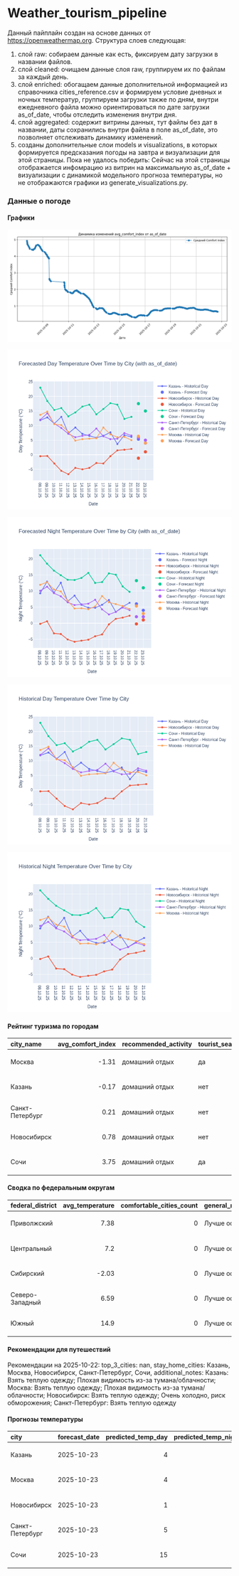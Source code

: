 # Weather_tourism_pipeline
Данный пайплайн создан на основе данных от https://openweathermap.org.
Структура слоев следующая:
  1) слой raw: 
  собираем данные как есть, фиксируем дату загрузки в названии файлов.
  2) слой cleaned:
  очищаем данные слоя raw, группируем их по файлам за каждый день.
  3) слой enriched:
  обогащаем данные дополнительной информацией из справочника cities_reference.csv и формируем условие дневных и ночных температур,
  группируем загрузки также по дням, внутри ежедневного файла можно ориентироваться по дате загрузки as_of_date, чтобы отследить изменения внутри дня.
  4) слой aggregated:
   содержит витрины данных, тут файлы без дат в названии, даты сохранились внутри файла в поле as_of_date, это позволняет отслеживать динамику изменений.
  6) созданы дополнительные слои models и visualizations, в которых формируется предсказания погоды на завтра и визуализации для этой страницы.
  Пока не удалось победить: Сейчас на этой страницы отображается инфомрацию из витрин на максимальную as_of_date + визуализации с динамикой модельного прогноза температуры, 
  но не отображаются графики из generate_visualizations.py.
<!-- WEATHER DATA START -->
### Данные о погоде

#### Графики
![Comfort Index Trend](data/visualizations/comfort_index_trend.png)

![Forecasted Day Temperature](data/visualizations/forecasted_day_temperature.png)

![Forecasted Night Temperature](data/visualizations/forecasted_night_temperature.png)

![Historical Day Temperature](data/visualizations/historical_day_temperature.png)

![Historical Night Temperature](data/visualizations/historical_night_temperature.png)

#### Рейтинг туризма по городам
| city_name       |   avg_comfort_index | recommended_activity   | tourist_season_match   | tourism_season   | tour_recommendation       | as_of_date          |
|:----------------|--------------------:|:-----------------------|:-----------------------|:-----------------|:--------------------------|:--------------------|
| Москва          |               -1.31 | домашний отдых         | да                     | Круглогодично    | домашний отдых в сезон    | 2025-10-22 16:31:00 |
| Казань          |               -0.17 | домашний отдых         | нет                    | Май-Сентябрь     | домашний отдых вне сезона | 2025-10-22 16:31:00 |
| Санкт-Петербург |                0.21 | домашний отдых         | нет                    | Май-Сентябрь     | домашний отдых вне сезона | 2025-10-22 16:31:00 |
| Новосибирск     |                0.78 | домашний отдых         | нет                    | Июнь-Август      | домашний отдых вне сезона | 2025-10-22 16:31:00 |
| Сочи            |                3.75 | домашний отдых         | да                     | Май-Октябрь      | домашний отдых в сезон    | 2025-10-22 16:31:00 |

#### Сводка по федеральным округам
| federal_district   |   avg_temperature |   comfortable_cities_count | general_recommendation   | as_of_date          |
|:-------------------|------------------:|---------------------------:|:-------------------------|:--------------------|
| Приволжский        |              7.38 |                          0 | Лучше остаться дома      | 2025-10-22 16:31:00 |
| Центральный        |              7.2  |                          0 | Лучше остаться дома      | 2025-10-22 16:31:00 |
| Сибирский          |             -2.03 |                          0 | Лучше остаться дома      | 2025-10-22 16:31:00 |
| Северо-Западный    |              6.59 |                          0 | Лучше остаться дома      | 2025-10-22 16:31:00 |
| Южный              |             14.9  |                          0 | Лучше остаться дома      | 2025-10-22 16:31:00 |

#### Рекомендации для путешествий
Рекомендации на 2025-10-22: top_3_cities: nan, stay_home_cities: Казань, Москва, Новосибирск, Санкт-Петербург, Сочи, additional_notes: Казань: Взять теплую одежду; Плохая видимость из-за тумана/облачности; Москва: Взять теплую одежду; Плохая видимость из-за тумана/облачности; Новосибирск: Взять теплую одежду; Очень холодно, риск обморожения; Санкт-Петербург: Взять теплую одежду

#### Прогнозы температуры
| city            | forecast_date   |   predicted_temp_day |   predicted_temp_night | model_type       | as_of_date          |
|:----------------|:----------------|---------------------:|-----------------------:|:-----------------|:--------------------|
| Казань          | 2025-10-23      |                    4 |                      4 | LinearRegression | 2025-10-22 16:31:37 |
| Москва          | 2025-10-23      |                    4 |                      3 | LinearRegression | 2025-10-22 16:31:37 |
| Новосибирск     | 2025-10-23      |                    1 |                      1 | LinearRegression | 2025-10-22 16:31:37 |
| Санкт-Петербург | 2025-10-23      |                    5 |                      2 | LinearRegression | 2025-10-22 16:31:37 |
| Сочи            | 2025-10-23      |                   15 |                     11 | LinearRegression | 2025-10-22 16:31:37 |


<!-- WEATHER DATA END -->
